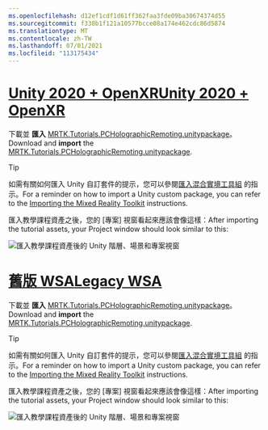 ```yaml
---
ms.openlocfilehash: d12ef1cdf1d61ff362faa3fde09ba30674374d55
ms.sourcegitcommit: f338b1f121a10577bcce08a174e462cdc86d5874
ms.translationtype: MT
ms.contentlocale: zh-TW
ms.lasthandoff: 07/01/2021
ms.locfileid: "113175434"
---
```

# <a name="unity-2020--openxr"></a>[<span data-ttu-id="f3bbd-101">Unity 2020 + OpenXR</span><span class="sxs-lookup"><span data-stu-id="f3bbd-101">Unity 2020 + OpenXR</span></span>](#tab/openxr)

<span data-ttu-id="f3bbd-102">下載並 **匯入** [MRTK.Tutorials.PCHolographicRemoting.unitypackage](https://github.com/microsoft/MixedRealityLearning/releases/download/pc-holographic-remoting-v2.4.1/MRTK.Tutorials.PCHolographicRemoting.OpenXR.unitypackage)。</span><span class="sxs-lookup"><span data-stu-id="f3bbd-102">Download and **import** the [MRTK.Tutorials.PCHolographicRemoting.unitypackage](https://github.com/microsoft/MixedRealityLearning/releases/download/pc-holographic-remoting-v2.4.1/MRTK.Tutorials.PCHolographicRemoting.OpenXR.unitypackage).</span></span>

> [!TIP]
> <span data-ttu-id="f3bbd-103">如需有關如何匯入 Unity 自訂套件的提示，您可以參閱[匯入混合實境工具組](../mr-learning-base-04.md#importing-the-tutorial-assets) 的指示。</span><span class="sxs-lookup"><span data-stu-id="f3bbd-103">For a reminder on how to import a Unity custom package, you can refer to the [Importing the Mixed Reality Toolkit](../mr-learning-base-04.md#importing-the-tutorial-assets) instructions.</span></span>

<span data-ttu-id="f3bbd-104">匯入教學課程資產之後，您的 [專案] 視窗看起來應該會像這樣：</span><span class="sxs-lookup"><span data-stu-id="f3bbd-104">After importing the tutorial assets, your Project window should look similar to this:</span></span>

![匯入教學課程資產後的 Unity 階層、場景和專案視窗](../images/mrlearning-pc-holographic-remoting/Tutorial1-Section2-Step1-1.png)

# <a name="legacy-wsa"></a>[<span data-ttu-id="f3bbd-106">舊版 WSA</span><span class="sxs-lookup"><span data-stu-id="f3bbd-106">Legacy WSA</span></span>](#tab/wsa)

<span data-ttu-id="f3bbd-107">下載並 **匯入** [MRTK.Tutorials.PCHolographicRemoting.unitypackage](https://github.com/microsoft/MixedRealityLearning/releases/download/pc-holographic-remoting-v2.4.1/MRTK.Tutorials.PCHolographicRemoting.LegacyWSA.unitypackage)。</span><span class="sxs-lookup"><span data-stu-id="f3bbd-107">Download and **import** the [MRTK.Tutorials.PCHolographicRemoting.unitypackage](https://github.com/microsoft/MixedRealityLearning/releases/download/pc-holographic-remoting-v2.4.1/MRTK.Tutorials.PCHolographicRemoting.LegacyWSA.unitypackage).</span></span>

> [!TIP]
> <span data-ttu-id="f3bbd-108">如需有關如何匯入 Unity 自訂套件的提示，您可以參閱[匯入混合實境工具組](../mr-learning-base-04.md#importing-the-tutorial-assets) 的指示。</span><span class="sxs-lookup"><span data-stu-id="f3bbd-108">For a reminder on how to import a Unity custom package, you can refer to the [Importing the Mixed Reality Toolkit](../mr-learning-base-04.md#importing-the-tutorial-assets) instructions.</span></span>

<span data-ttu-id="f3bbd-109">匯入教學課程資產之後，您的 [專案] 視窗看起來應該會像這樣：</span><span class="sxs-lookup"><span data-stu-id="f3bbd-109">After importing the tutorial assets, your Project window should look similar to this:</span></span>

![匯入教學課程資產後的 Unity 階層、場景和專案視窗](../images/mrlearning-pc-holographic-remoting/Tutorial1-Section2-Step1-1.png)
